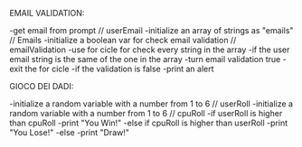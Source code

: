 
EMAIL VALIDATION:

-get email from prompt // userEmail
-initialize an array of strings as "emails" // Emails
-initialize a boolean var for check email validation // emailValidation
-use for cicle for check every string in the array
    -if the user email string is the same of the one in the array
        -turn email validation true
        -exit the for cicle
-if the validation is false
    -print an alert

GIOCO DEI DADI:

-initialize a random variable with a number from 1 to 6 // userRoll
-initialize a random variable with a number from 1 to 6 // cpuRoll
-if userRoll is higher than cpuRoll
    -print "You Win!"
-else if cpuRoll is higher than userRoll
    -print "You Lose!"
-else
    -print "Draw!"
    